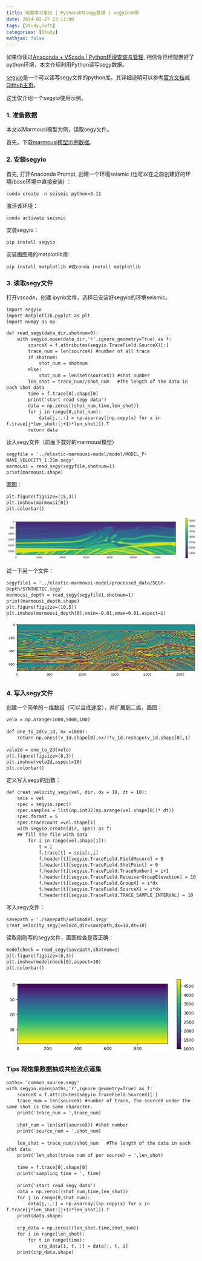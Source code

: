 ```yaml
---
title: 地震学习笔记 | Python读写segy数据 | segyio示例
date: 2024-02-27 23:11:00
tags: [Study,Soft]
categories: [Study]
mathjax: false
---
```


如果你读过[Anaconda + VScode | Python环境安装与管理](https://cocklebur0924.github.io/2024/01/21/Python01_install/), 相信你已经配置好了python环境，本文介绍利用Python读写segy数据。

[segyio](https://segyio.readthedocs.io/en/latest/)是一个可以读写segy文件的python库。其详细说明可以参考[官方文档](https://segyio.readthedocs.io/en/latest/index.html)或[Github主页](https://github.com/equinor/segyio)。

这里仅介绍一个segyio使用示例。


### 1. 准备数据

本文以Marmousi模型为例，读取segy文件。

首先，下载[marmousi模型示例数据](https://wiki.seg.org/wiki/Open_data#2D_synthetic_seismic_data)。



### 2. 安装segyio

首先, 打开Anaconda Prompt, 创建一个环境seismic (也可以在之前创建好的环境/base环境中直接安装) ：

```
conda create -n seismic python=3.11
```

激活该环境：

```
conda activate seismic 
```

安装segyio：

```
pip install segyio
```

安装画图用的matplotlib库:

```
pip install matplotlib #或conda install matplotlib
```

### 3. 读取segy文件

打开vscode，创建.ipynb文件，选择已安装好segyio的环境seismic。

```
import segyio
import matplotlib.pyplot as plt
import numpy as np
```

```
def read_segy(data_dir,shotnum=0):
    with segyio.open(data_dir,'r',ignore_geometry=True) as f:
        sourceX = f.attributes(segyio.TraceField.SourceX)[:]
        trace_num = len(sourceX) #number of all trace
        if shotnum:
            shot_num = shotnum 
        else:
            shot_num = len(set(sourceX)) #shot number 
        len_shot = trace_num//shot_num   #The length of the data in each shot data
        time = f.trace[0].shape[0]
        print('start read segy data')
        data = np.zeros((shot_num,time,len_shot))
        for j in range(0,shot_num):
            data[j,:,:] = np.asarray([np.copy(x) for x in f.trace[j*len_shot:(j+1)*len_shot]]).T
        return data
```

读入segy文件（前面下载好的marmousi模型）

```
segyfile = '../elastic-marmousi-model/model/MODEL_P-WAVE_VELOCITY_1.25m.segy'
marmousi = read_segy(segyfile,shotnum=1)
print(marmousi.shape)
```

画图：

```
plt.figure(figsize=(15,3))
plt.imshow(marmousi[0])
plt.colorbar()
```

![Marmousi model](/images/Soft/segy_marmousi_model.png)

试一下另一个文件：

```
segyfile1 = '../elastic-marmousi-model/processed_data/SEGY-Depth/SYNTHETIC.segy'
marmousi_depth = read_segy(segyfile1,shotnum=1)
print(marmousi_depth.shape)
plt.figure(figsize=(10,5))
plt.imshow(marmousi_depth[0],vmin=-0.01,vmax=0.01,aspect=1)
```

![Marmousi data](/images/Soft/segy_marmousi_depth.png)

### 4. 写入segy文件

创建一个简单的一维数组（可以当成速度），并扩展到二维，画图：

```
velo = np.arange(1000,5000,100)

def one_to_2d(v_1d, nx =1000):
    return np.ones((v_1d.shape[0],nx))*v_1d.reshape(v_1d.shape[0],1)

velo2d = one_to_2d(velo)
plt.figure(figsize=(8,3))
plt.imshow(velo2d,aspect=10)
plt.colorbar()
```

定义写入segy的函数：
```
def creat_velocity_segy(vel, dir, dx = 10, dt = 10):
    seis = vel
    spec = segyio.spec()
    spec.samples = list(np.int32(np.arange(vel.shape[0])* dt))
    spec.format = 5
    spec.tracecount =vel.shape[1]
    with segyio.create(dir, spec) as f:
    ## fill the file with data
        for i in range(vel.shape[1]):
            t = i 
            f.trace[t] = seis[:,i]
            f.header[t][segyio.TraceField.FieldRecord] = 0
            f.header[t][segyio.TraceField.ShotPoint] = 0
            f.header[t][segyio.TraceField.TraceNumber] = i+1
            f.header[t][segyio.TraceField.ReceiverGroupElevation] = 10
            f.header[t][segyio.TraceField.GroupX] = i*dx
            f.header[t][segyio.TraceField.SourceX] = i*dx
            f.header[t][segyio.TraceField.TRACE_SAMPLE_INTERVAL] = 10
```

写入segy文件：

```
savepath = './savepath/velomodel.segy'
creat_velocity_segy(velo2d,dir=savepath,dx=10,dt=10)
```

读取刚刚写的segy文件，画图检查是否正确：

```
modelcheck = read_segy(savepath,shotnum=1)
plt.figure(figsize=(8,3))
plt.imshow(modelcheck[0],aspect=10)
plt.colorbar()
```

![model check](/images/Soft/segy_model_check.png)


### Tips 将炮集数据抽成共检波点道集


```
paths= 'common_source.segy'
with segyio.open(paths,'r',ignore_geometry=True) as f:
    sourceX = f.attributes(segyio.TraceField.SourceX)[:]
    trace_num = len(sourceX) #number of trace, The sourceX under the same shot is the same character.
    print('trace_num = ',trace_num)

    shot_num = len(set(sourceX)) #shot number 
    print('source_num = ',shot_num)

    len_shot = trace_num//shot_num   #The length of the data in each shot data
    print('len_shot(trace num of per source) = ',len_shot)

    time = f.trace[0].shape[0]
    print('sampling time = ', time)

    print('start read segy data')
    data = np.zeros((shot_num,time,len_shot))
    for j in range(0,shot_num):
        data[j,:,:] = np.asarray([np.copy(x) for x in f.trace[j*len_shot:(j+1)*len_shot]]).T
    print(data.shape)
    
    crp_data = np.zeros((len_shot,time,shot_num))
    for i in range(len_shot):
        for t in range(time):
            crp_data[i, t, :] = data[:, t, i]
    print(crp_data.shape)
```

